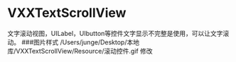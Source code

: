 # VXXTextScrollView
文字滚动视图，UILabel，UIbutton等控件文字显示不完整是使用，可以让文字滚动。
###图片样式
/Users/junge/Desktop/本地库/VXXTextScrollView/Resource/滚动控件.gif
修改